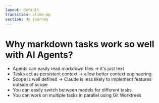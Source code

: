 ```yaml
---
layout: default
transition: slide-up
section: My journey
---
```


# Why markdown tasks work so well with AI Agents?

<v-clicks>

* Agents can easily read markdown files → it's just text
* Tasks act as persistent context → allow better context engineering
* Scope is well defined → Claude is less likely to implement features outside of scope
* You can easily switch between models for different tasks
* You can work on multiple tasks in parallel using Git Worktrees

</v-clicks>

